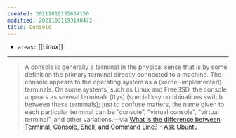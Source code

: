 ```yaml
---
created: 20211016135634150
modified: 20211031193140472
title: Console
---
```


- `areas:` [[Linux]]

---

> A console is generally a terminal in the physical sense that is by some definition the primary terminal directly connected to a machine. The console appears to the operating system as a (kernel-implemented) terminals. On some systems, such as Linux and FreeBSD, the console appears as several terminals (ttys) (special key combinations switch between these terminals); just to confuse matters, the name given to each particular terminal can be “console”, ”virtual console”, ”virtual terminal”, and other variations.—via [What is the difference between Terminal, Console, Shell, and Command Line? - Ask Ubuntu](https://askubuntu.com/questions/506510/what-is-the-difference-between-terminal-console-shell-and-command-line)
